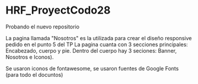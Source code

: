 # HRF_ProyectCodo28
Probando el nuevo repositorio

La pagina llamada "Nosotros" es la utilizada para crear el diseño responsive pedido en el punto 5 del TP
La pagina cuanta con 3 secciones principales: Encabezado, cuerpo y pie. Dentro del cuerpo hay 3 seciones: Banner, Nosotros e Iconos).

Se usaron iconos de fontawesome, se usaron fuentes de Google Fonts (para todo el docuntos)
